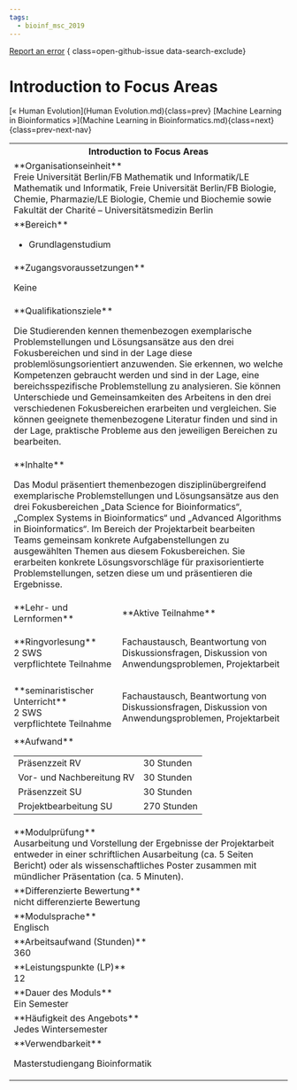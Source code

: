 ```yaml
---
tags:
  - bioinf_msc_2019
---
```

[Report an error](https://github.com/SGSSGene/FUB-SUP/issues/new?title=Error%20in%20%22Introduction%20to%20Focus%20Areas%22&body=There%20seems%20to%20be%20an%20error%20in%20module%20%22Introduction%20to%20Focus%20Areas%22%2E%0A%0A%3CDescribe%20here%20a%20slightly%20more%20detailed%20description%20of%20what%20is%20wrong%3E&labels=bug)
{ class=open-github-issue data-search-exclude}

# Introduction to Focus Areas

[« Human Evolution](Human Evolution.md){class=prev}
[Machine Learning in Bioinformatics »](Machine Learning in Bioinformatics.md){class=next}
{class=prev-next-nav}

<table markdown id="moduledesc">
<tr markdown class="moduledesc_head"><th colspan="2">Introduction to Focus Areas </th></tr>
<tr markdown><td colspan="2">**Organisationseinheit**   <br>Freie Universität Berlin/FB Mathematik und Informatik/LE Mathematik und Informatik, Freie Universität Berlin/FB Biologie, Chemie, Pharmazie/LE Biologie, Chemie und Biochemie sowie Fakultät der Charité – Universitätsmedizin Berlin</td></tr>

<tr markdown><td colspan="2">**Bereich**<br>


- Grundlagenstudium

</td></tr>

<tr markdown><td colspan="2">**Zugangsvoraussetzungen** <br>

Keine


</td></tr>
<tr markdown><td colspan="2">**Qualifikationsziele**    <br>

Die Studierenden kennen themenbezogen exemplarische Problemstellungen und
Lösungsansätze aus den drei Fokusbereichen und sind in der Lage diese
problemlösungsorientiert anzuwenden. Sie erkennen, wo welche Kompetenzen
gebraucht werden und sind in der Lage, eine bereichsspezifische
Problemstellung zu analysieren. Sie können Unterschiede und Gemeinsamkeiten
des Arbeitens in den drei verschiedenen Fokusbereichen erarbeiten und
vergleichen. Sie können geeignete themenbezogene Literatur finden und sind
in der Lage, praktische Probleme aus den jeweiligen Bereichen zu bearbeiten.


</td></tr>
<tr markdown><td colspan="2">**Inhalte**                <br>

Das Modul präsentiert themenbezogen disziplinübergreifend exemplarische
Problemstellungen und Lösungsansätze aus den drei Fokusbereichen „Data
Science for Bioinformatics“, „Complex Systems in Bioinformatics“ und
„Advanced Algorithms in Bioinformatics“. Im Bereich der Projektarbeit
bearbeiten Teams gemeinsam konkrete Aufgabenstellungen zu ausgewählten
Themen aus diesem Fokusbereichen. Sie erarbeiten konkrete Lösungsvorschläge
für praxisorientierte Problemstellungen, setzen diese um und präsentieren
die Ergebnisse.


</td></tr>

<tr markdown><td>**Lehr- und Lernformen**</td><td>**Aktive Teilnahme**</td></tr>
<tr markdown><td> **Ringvorlesung** <br>2 SWS <br> verpflichtete Teilnahme</td><td>

Fachaustausch, Beantwortung von Diskussionsfragen, Diskussion von Anwendungsproblemen, Projektarbeit
</td></tr>
<tr markdown><td> **seminaristischer Unterricht** <br>2 SWS <br> verpflichtete Teilnahme</td><td>

Fachaustausch, Beantwortung von Diskussionsfragen, Diskussion von Anwendungsproblemen, Projektarbeit
</td></tr>
<tr markdown><td colspan="2">**Aufwand**                <br>
<table class="aufwand_table">
<tr><td>Präsenzzeit RV</td><td>30 Stunden</td></tr>
<tr><td>Vor- und Nachbereitung RV</td><td>30 Stunden</td></tr>
<tr><td>Präsenzzeit SU</td><td>30 Stunden</td></tr>
<tr><td>Projektbearbeitung SU</td><td>270 Stunden</td></tr>
</table>

</td></tr>
<tr markdown><td colspan="2">**Modulprüfung**             <br>Ausarbeitung und Vorstellung der Ergebnisse der Projektarbeit entweder in
einer schriftlichen Ausarbeitung (ca. 5 Seiten Bericht) oder als
wissenschaftliches Poster zusammen mit mündlicher Präsentation (ca. 5
Minuten).


</td></tr>
<tr markdown><td colspan="2">**Differenzierte Bewertung** <br>nicht differenzierte Bewertung

</td></tr>
<tr markdown><td colspan="2">**Modulsprache**             <br>Englisch</td></tr>
<tr markdown><td colspan="2">**Arbeitsaufwand (Stunden)** <br>360</td></tr>
<tr markdown><td colspan="2">**Leistungspunkte (LP)**     <br>12</td></tr>
<tr markdown><td colspan="2">**Dauer des Moduls**         <br>Ein Semester</td></tr>
<tr markdown><td colspan="2">**Häufigkeit des Angebots**  <br>Jedes Wintersemester</td></tr>
<tr markdown><td colspan="2">**Verwendbarkeit**           <br>

Masterstudiengang Bioinformatik


</td></tr>

</table>
